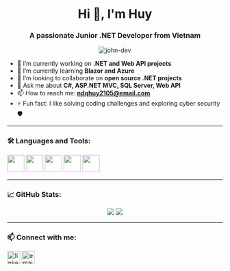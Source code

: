 <h1 align="center">Hi 👋, I'm Huy</h1>
<h3 align="center">A passionate Junior .NET Developer from Vietnam</h3>

<p align="center">
  <img src="https://komarev.com/ghpvc/?username=john-dev&label=Profile%20views&color=0e75b6&style=flat" alt="john-dev" />
</p>

- 🔭 I’m currently working on **.NET and Web API projects**
- 🌱 I’m currently learning **Blazor and Azure**
- 👯 I’m looking to collaborate on **open source .NET projects**
- 💬 Ask me about **C#, ASP.NET MVC, SQL Server, Web API**
- 📫 How to reach me: **ndqhuy2105@email.com**
- ⚡ Fun fact: I like solving coding challenges and exploring cyber security 🛡️

---

### 🛠️ Languages and Tools:
<p align="left">
  <img src="https://cdn.jsdelivr.net/gh/devicons/devicon/icons/csharp/csharp-original.svg" width="40" height="40" />
  <img src="https://cdn.jsdelivr.net/gh/devicons/devicon/icons/dot-net/dot-net-original.svg" width="40" height="40" />
  <img src="https://cdn.jsdelivr.net/gh/devicons/devicon/icons/javascript/javascript-original.svg" width="40" height="40" />
  <img src="https://cdn.jsdelivr.net/gh/devicons/devicon/icons/react/react-original.svg" width="40" height="40" />
  <img src="https://cdn.jsdelivr.net/gh/devicons/devicon/icons/git/git-original.svg" width="40" height="40" />
</p>

---

### 📈 GitHub Stats:
<p align="center">
  <img src="https://github-readme-stats.vercel.app/api?username=conbaquoc&show_icons=true&theme=tokyonight" />
  <img src="https://github-readme-streak-stats.herokuapp.com/?user=conbaquoc&theme=tokyonight" />
</p>

---

### 📫 Connect with me:
<p align="left">
  <a href="https://linkedin.com/in/ndqhuy2105" target="blank"><img align="center" src="https://cdn.jsdelivr.net/gh/devicons/devicon/icons/linkedin/linkedin-original.svg" alt="linkedin" height="30" width="30" /></a>
  <a href="mailto:ndqhuy2105@email.com"><img align="center" src="https://cdn-icons-png.flaticon.com/512/732/732200.png" alt="email" height="30" width="30" /></a>
</p>
